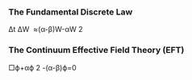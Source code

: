 ### The Fundamental Discrete Law
Δt
ΔW
​
 ≈(α-β)W-αW 
2

### The Continuum Effective Field Theory (EFT)
□ϕ+αϕ 
2
 -(α-β)ϕ=0

 